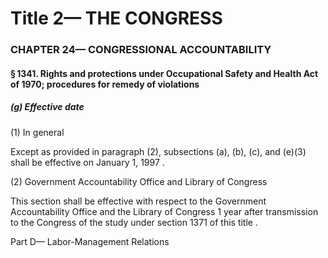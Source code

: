 
# Title 2— THE CONGRESS
### CHAPTER 24— CONGRESSIONAL ACCOUNTABILITY
#### § 1341. Rights and protections under Occupational Safety and Health Act of 1970; procedures for remedy of violations
##### (g) Effective date

(1) In general

Except as provided in paragraph (2), subsections (a), (b), (c), and (e)(3) shall be effective on January 1, 1997 .

(2) Government Accountability Office and Library of Congress

This section shall be effective with respect to the Government Accountability Office and the Library of Congress 1 year after transmission to the Congress of the study under section 1371 of this title .

Part D— Labor-Management Relations
